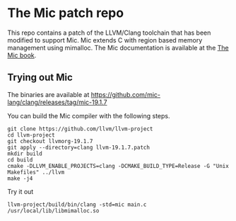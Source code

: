 # The Mic patch repo

This repo contains a patch of the LLVM/Clang toolchain that has been modified to support  Mic. 
Mic extends C with region based memory management using mimalloc.
The Mic documentation is available at the
[The Mic book](https://mic-lang.github.io/).

## Trying out Mic

The binaries are available at 
https://github.com/mic-lang/clang/releases/tag/mic-19.1.7

You can build the Mic compiler with the following steps.

```
git clone https://github.com/llvm/llvm-project 
cd llvm-project
git checkout llvmorg-19.1.7
git apply --directory=clang llvm-19.1.7.patch
mkdir build
cd build
cmake -DLLVM_ENABLE_PROJECTS=clang -DCMAKE_BUILD_TYPE=Release -G "Unix Makefiles" ../llvm
make -j4
```

Try it out

```
llvm-project/build/bin/clang -std=mic main.c /usr/local/lib/libmimalloc.so
```